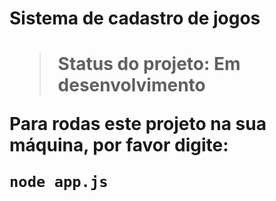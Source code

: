 <h1>Sistema de cadastro de jogos<h1>

>Status do projeto: Em desenvolvimento

Para rodas este projeto na sua máquina, por favor digite:

```
node app.js
```
